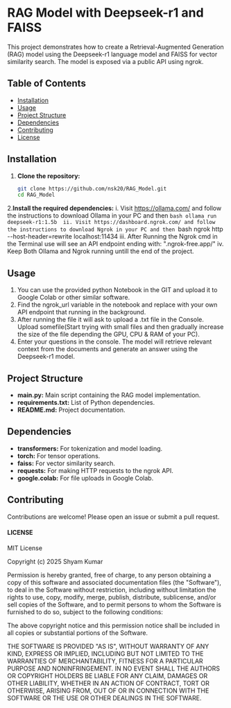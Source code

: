 # RAG Model with Deepseek-r1 and FAISS

This project demonstrates how to create a Retrieval-Augmented Generation (RAG) model using the Deepseek-r1 language model and FAISS for vector similarity search. The model is exposed via a public API using ngrok.

## Table of Contents

- [Installation](#installation)
- [Usage](#usage)
- [Project Structure](#project-structure)
- [Dependencies](#dependencies)
- [Contributing](#contributing)
- [License](#license)

## Installation

1. **Clone the repository:**
   ```bash
   git clone https://github.com/nsk20/RAG_Model.git
   cd RAG_Model

2.**Install the required dependencies:**
	i. Visit https://ollama.com/ and follow the instructions to download Ollama in your PC and then ```bash ollama run deepseek-r1:1.5b 
	ii. Visit https://dashboard.ngrok.com/ and follow the instructions to download Ngrok in your PC and then ```bash ngrok http --host-header=rewrite localhost:11434
	iii. After Running the Ngrok cmd in the Terminal use will see an API endpoint ending with: ".ngrok-free.app/"
	iv. Keep Both Ollama and Ngrok running untill the end of the project. 


## Usage

1. You can use the provided python Notebook in the GIT and upload it to Google Colab or other similar software.
2. Find the ngrok_url variable in the notebook and replace with your own API endpoint that running in the background.
3. After running the file it will ask to upload a .txt file in the Console. Upload somefile(Start trying with small files and then gradually increase the size of the file depending the GPU, CPU & RAM of your PC).
4. Enter your questions in the console. The model will retrieve relevant context from the documents and generate an answer using the Deepseek-r1 model.

## Project Structure

- **main.py:** Main script containing the RAG model implementation.
- **requirements.txt:** List of Python dependencies.
- **README.md:** Project documentation.


## Dependencies
- **transformers:** For tokenization and model loading.
- **torch:** For tensor operations.
- **faiss:** For vector similarity search.
- **requests:** For making HTTP requests to the ngrok API.
- **google.colab:** For file uploads in Google Colab.

## Contributing
Contributions are welcome! Please open an issue or submit a pull request.

#### **LICENSE**

MIT License

Copyright (c) 2025 Shyam Kumar

Permission is hereby granted, free of charge, to any person obtaining a copy
of this software and associated documentation files (the "Software"), to deal
in the Software without restriction, including without limitation the rights
to use, copy, modify, merge, publish, distribute, sublicense, and/or sell
copies of the Software, and to permit persons to whom the Software is
furnished to do so, subject to the following conditions:

The above copyright notice and this permission notice shall be included in all
copies or substantial portions of the Software.

THE SOFTWARE IS PROVIDED "AS IS", WITHOUT WARRANTY OF ANY KIND, EXPRESS OR
IMPLIED, INCLUDING BUT NOT LIMITED TO THE WARRANTIES OF MERCHANTABILITY,
FITNESS FOR A PARTICULAR PURPOSE AND NONINFRINGEMENT. IN NO EVENT SHALL THE
AUTHORS OR COPYRIGHT HOLDERS BE LIABLE FOR ANY CLAIM, DAMAGES OR OTHER
LIABILITY, WHETHER IN AN ACTION OF CONTRACT, TORT OR OTHERWISE, ARISING FROM,
OUT OF OR IN CONNECTION WITH THE SOFTWARE OR THE USE OR OTHER DEALINGS IN THE
SOFTWARE.
